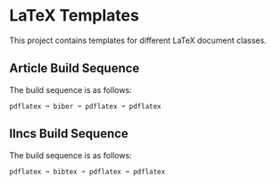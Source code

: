 # LaTeX Templates
This project contains templates for different LaTeX document classes.

## Article Build Sequence
The build sequence is as follows:
```
pdflatex ➞ biber ➞ pdflatex ➞ pdflatex
```

## llncs Build Sequence
The build sequence is as follows:
```
pdflatex ➞ bibtex ➞ pdflatex ➞ pdflatex
```